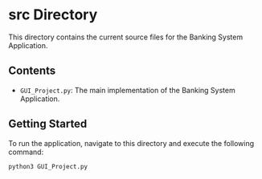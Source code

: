 # src Directory

This directory contains the current source files for the Banking System Application.

## Contents

- `GUI_Project.py`: The main implementation of the Banking System Application.

## Getting Started

To run the application, navigate to this directory and execute the following command:

```bash
python3 GUI_Project.py
